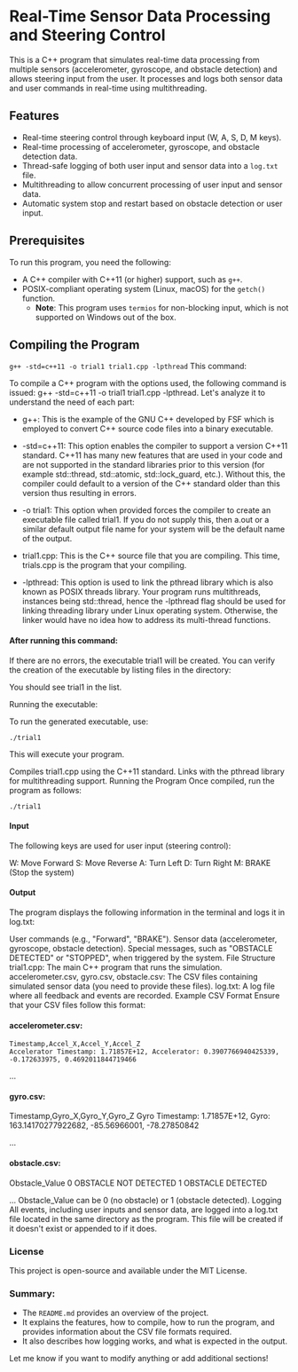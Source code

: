 # Real-Time Sensor Data Processing and Steering Control

This is a C++ program that simulates real-time data processing from multiple sensors (accelerometer, gyroscope, and obstacle detection) and allows steering input from the user. It processes and logs both sensor data and user commands in real-time using multithreading.

## Features
- Real-time steering control through keyboard input (W, A, S, D, M keys).
- Real-time processing of accelerometer, gyroscope, and obstacle detection data.
- Thread-safe logging of both user input and sensor data into a `log.txt` file.
- Multithreading to allow concurrent processing of user input and sensor data.
- Automatic system stop and restart based on obstacle detection or user input.

## Prerequisites
To run this program, you need the following:
- A C++ compiler with C++11 (or higher) support, such as `g++`.
- POSIX-compliant operating system (Linux, macOS) for the `getch()` function.
  - **Note**: This program uses `termios` for non-blocking input, which is not supported on Windows out of the box.

## Compiling the Program


`g++ -std=c++11 -o trial1 trial1.cpp -lpthread`
This command:

To compile a C++ program with the options used, the following command is issued: g++ -std=c++11 -o trial1 trial1.cpp -lpthread. Let's analyze it to understand the need of each part:

* g++: This is the example of the GNU C++ developed by FSF which is employed to convert C++ source code files into a binary executable.

* -std=c++11: This option enables the compiler to support a version C++11 standard. C++11 has many new features that are used in your code and are not supported in the standard libraries prior to this version (for example std::thread, std::atomic, std::lock_guard, etc.). Without this, the compiler could default to a version of the C++ standard older than this version thus resulting in errors.

* -o trial1: This option when provided forces the compiler to create an executable file called trial1. If you do not supply this, then a.out or a similar default output file name for your system will be the default name of the output.

* trial1.cpp: This is the C++ source file that you are compiling. This time, trials.cpp is the program that your compiling.

* -lpthread: This option is used to link the pthread library which is also known as POSIX threads library. Your program runs multithreads, instances being std::thread, hence the -lpthread flag should be used for linking threading library under Linux operating system. Otherwise, the linker would have no idea how to address its multi-thread functions.

#### After running this command:
If there are no errors, the executable trial1 will be created.
You can verify the creation of the executable by listing files in the directory:


You should see trial1 in the list.

Running the executable:

To run the generated executable, use:


    ./trial1
    
This will execute your program.

Compiles trial1.cpp using the C++11 standard.
Links with the pthread library for multithreading support.
Running the Program
Once compiled, run the program as follows:


    ./trial1
  
#### Input

The following keys are used for user input (steering control):

  W: Move Forward
  S: Move Reverse
  A: Turn Left
  D: Turn Right
  M: BRAKE (Stop the system)
  
#### Output

The program displays the following information in the terminal and logs it in log.txt:

User commands (e.g., "Forward", "BRAKE").
Sensor data (accelerometer, gyroscope, obstacle detection).
Special messages, such as "OBSTACLE DETECTED" or "STOPPED", when triggered by the system.
File Structure
trial1.cpp: The main C++ program that runs the simulation.
accelerometer.csv, gyro.csv, obstacle.csv: The CSV files containing simulated sensor data (you need to provide these files).
log.txt: A log file where all feedback and events are recorded.
Example CSV Format
Ensure that your CSV files follow this format:

#### accelerometer.csv:

    Timestamp,Accel_X,Accel_Y,Accel_Z
    Accelerator Timestamp: 1.71857E+12, Accelerator: 0.3907766940425339, -0.172633975, 0.4692011844719466
...

#### gyro.csv:

  Timestamp,Gyro_X,Gyro_Y,Gyro_Z
  Gyro Timestamp: 1.71857E+12, Gyro: 163.14170277922682, -85.56966001, -78.27850842
  
...

#### obstacle.csv:

  Obstacle_Value
  0 OBSTACLE NOT DETECTED
  1 OBSTACLE DETECTED

...
Obstacle_Value can be 0 (no obstacle) or 1 (obstacle detected).
Logging
All events, including user inputs and sensor data, are logged into a log.txt file located in the same directory as the program. This file will be created if it doesn't exist or appended to if it does.

### License
This project is open-source and available under the MIT License.



### Summary:
- The `README.md` provides an overview of the project.
- It explains the features, how to compile, how to run the program, and provides information about the CSV file formats required.
- It also describes how logging works, and what is expected in the output.

Let me know if you want to modify anything or add additional sections!
